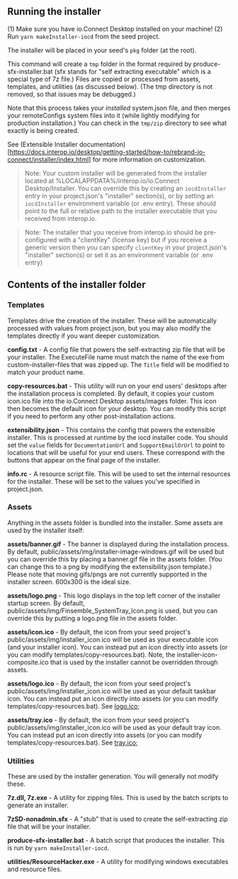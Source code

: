 ## Running the installer

(1) Make sure you have io.Connect Desktop installed on your machine!
(2) Run `yarn makeInstaller-iocd` from the seed project.

The installer will be placed in your seed's `pkg` folder (at the root).

This command will create a `tmp` folder in the format required by produce-sfx-installer.bat (sfx stands for "self extracting executable" which is a special type of 7z file.) Files are copied or processed from assets, templates, and utilities (as discussed below). (The tmp directory is not removed, so that issues may be debugged.)

Note that this process takes your _installed_ system.json file, and then merges your remoteConfigs system files into it (while lightly modifying for production installation.) You can check in the `tmp/zip` directory to see what exactly is being created.

See (Extensible Installer documentation)[https://docs.interop.io/desktop/getting-started/how-to/rebrand-io-connect/installer/index.html] for more information on customization.

> Note: Your custom installer will be generated from the installer located at %LOCALAPPDATA%/interop.io/io.Connect Desktop/Installer. You can override this by creating an `iocdInstaller` entry in your project.json's "installer" section(s), or by setting an `iocdInstaller` environment variable (or .env entry). These should point to the full or relative path to the installer executable that you received from interop.io.

> Note: The installer that you receive from interop.io should be pre-configured with a "clientKey" (license key) but if you receive a generic version then you can specify `clientKey` in your project.json's "installer" section(s) or set it as an environment variable (or .env entry)

## Contents of the installer folder

### Templates

Templates drive the creation of the installer. These will be automatically processed with values from project.json, but you may also modify the templates directly if you want deeper customization.

**config.txt** - A config file that powers the self-extracting zip file that will be your installer. The ExecuteFile name must match the name of the exe from custom-installer-files that was zipped up. The `Title` field will be modified to match your product name.

**copy-resources.bat** - This utility will run on your end users' desktops after the installation process is completed. By default, it copies your custom icon.ico file into the io.Connect Desktop assets/images folder. This icon then becomes the default icon for your desktop. You can modify this script if you need to perform any other post-installation actions.

**extensibility.json** - This contains the config that powers the extensible installer. This is processed at runtime by the iocd installer code. You should set the `value` fields for `DocumentationUrl` and `SupportEmailOrUrl` to point to locations that will be useful for your end users. These correspond with the buttons that appear on the final page of the installer.

**info.rc** - A resource script file. This will be used to set the internal resources for the installer. These will be set to the values you've specified in project.json.

### Assets

Anything in the assets folder is bundled into the installer. Some assets are used by the installer itself:

**assets/banner.gif** - The banner is displayed during the installation process. By default, public/assets/img/installer-image-windows.gif will be used but you can override this by placing a banner.gif file in the assets folder. (You can change this to a png by modifying the extensibility.json template.) Please note that moving gifs/pngs are not currently supported in the installer screen. 600x300 is the ideal size.

**assets/logo.png** - This logo displays in the top left corner of the installer startup screen. By default, public/assets/img/Finsemble_SystemTray_Icon.png is used, but you can override this by putting a logo.png file in the assets folder.

**assets/icon.ico** - By default, the icon from your seed project's public/assets/img/installer_icon.ico will be used as your executable icon (and your installer icon). You can instead put an icon directly into assets (or you can modify templates/copy-resources.bat). Note, the installer-icon-composite.ico that is used by the installer cannot be overridden through assets.

**assets/logo.ico** - By default, the icon from your seed project's public/assets/img/installer_icon.ico will be used as your default taskbar icon. You can instead put an icon directly into assets (or you can modify templates/copy-resources.bat). See [logo.ico](https://docs.interop.io/desktop/getting-started/how-to/rebrand-io-connect/user-interface/index.html#icons-ioconnect_desktop);

**assets/tray.ico** - By default, the icon from your seed project's public/assets/img/installer_icon.ico will be used as your default tray icon. You can instead put an icon directly into assets (or you can modify templates/copy-resources.bat). See [tray.ico](https://docs.interop.io/desktop/getting-started/how-to/rebrand-io-connect/user-interface/index.html#icons-tray);

### Utilities

These are used by the installer generation. You will generally not modify these.

**7z.dll, 7z.exe** - A utility for zipping files. This is used by the batch scripts to generate an installer.

**7zSD-nonadmin.sfx** - A "stub" that is used to create the self-extracting zip file that will be your installer.

**produce-sfx-installer.bat** - A batch script that produces the installer. This is run by `yarn makeInstaller-iocd`.

**utilities/ResourceHacker.exe** - A utility for modifying windows executables and resource files.

